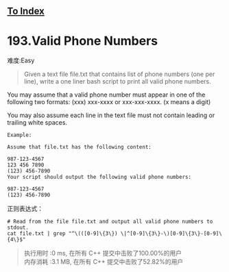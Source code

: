[To Index](/index.md)
---
# 193.Valid Phone Numbers
难度:Easy
> Given a text file file.txt that contains list of phone numbers (one per line), write a one liner bash script to print all valid phone numbers.

You may assume that a valid phone number must appear in one of the following two formats: (xxx) xxx-xxxx or xxx-xxx-xxxx. (x means a digit)

You may also assume each line in the text file must not contain leading or trailing white spaces.

```
Example:

Assume that file.txt has the following content:

987-123-4567
123 456 7890
(123) 456-7890
Your script should output the following valid phone numbers:

987-123-4567
(123) 456-7890
```

正则表达式：

```
# Read from the file file.txt and output all valid phone numbers to stdout.
cat file.txt | grep "^\(([0-9]\{3\}) \|^[0-9]\{3\}-\)[0-9]\{3\}-[0-9]\{4\}$"
```

> 执行用时 :0 ms, 在所有 C++ 提交中击败了100.00%的用户   
内存消耗 :3.1 MB, 在所有 C++ 提交中击败了52.82%的用户
